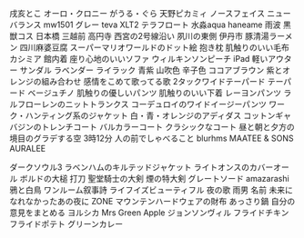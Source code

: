 戌亥とこ
オーロ・クロニー
がうる・ぐら
天野ピカミィ
ノースフェイス
ニューバランス
  mw1501 グレー
teva
  XLT2
  テラフロート
水淼aqua
haneame 雨波
黒獣コス
日本橋
三越前
高円寺
西宮の2号線沿い
夙川の東側
伊丹市
豚清湯ラーメン
四川麻婆豆腐
スーパーマリオワールドのドット絵
抱き枕
肌触りのいい毛布
カシミア
館内着
座り心地のいいソファ
ウィルキンソンピーチ
iPad
軽いアウター
サンダル
ラベンダー
ライラック
青紫
山吹色
辛子色
ココアブラウン
紫とオレンジの組み合わせ
感情をこめて歌ってる歌
2タックワイドテーパード
テーパード
ベージュチノ
肌触りの優しいパンツ
肌触りのいい下着
レーヨンパンツ
ラルフローレンのニットトランクス
コーデュロイのワイドイージーパンツ
ワーク・ハンティング系のジャケット
白・青・オレンジのアディダス
コットンギャバジンのトレンチコート
バルカラーコート
クラシックなコート
昼と朝と夕方の境目のグラデする空
3時12分
人の前でしゃべること
blurhms
MAATEE & SONS
AURALEE





















ダークソウル3
ラベンハムのキルテッドジャケット
ライトオンスのカバーオール
ボルドの大槌
  打刀
  聖堂騎士の大剣
  煙の特大剣
  グレートソード
amazarashi
  鴉と白鳥
  ワンルーム叙事詩
  ライフイズビューティフル
  夜の歌
  雨男
  名前
  未来になれなかったあの夜に
ZONE
マウンテンハードウェアの財布
あっさり鍋
自分の意見をまとめる
ヨルシカ
Mrs Green Apple
ジョンソンヴィル
フライドチキン
フライドポテト
グリーンカレー